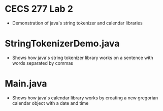# CECS 277 Lab 2
* Demonstration of java's string tokenizer and calendar libraries

# StringTokenizerDemo.java
* Shows how java's string tokenizer library works on a sentence with words separated by commas

# Main.java
* Shows how java's calendar library works by creating a new gregorian calendar object with a date and time 